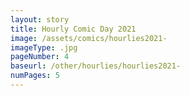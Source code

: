 ```yaml
---
layout: story
title: Hourly Comic Day 2021
image: /assets/comics/hourlies2021-
imageType: .jpg
pageNumber: 4
baseurl: /other/hourlies/hourlies2021-
numPages: 5
---
```

